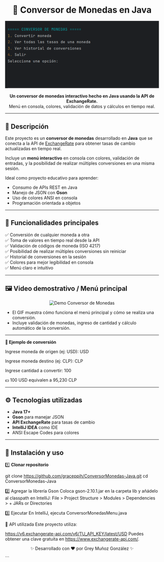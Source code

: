 <h1 align="center">💱 Conversor de Monedas en Java</h1>

<p align="center">
  <img src="assets/democm.gif" alt="Demo Conversor de Monedas" width="700">
</p>


<p align="center">
  <b>Un conversor de monedas interactivo hecho en Java usando la API de ExchangeRate.</b><br>
  Menú en consola, colores, validación de datos y cálculos en tiempo real.
</p>

---

## 📌 Descripción
Este proyecto es un **conversor de monedas** desarrollado en **Java** que se conecta a la API de <a href="https://www.exchangerate-api.com/">ExchangeRate</a> para obtener tasas de cambio actualizadas en tiempo real.

Incluye un **menú interactivo** en consola con colores, validación de entradas, y la posibilidad de realizar múltiples conversiones en una misma sesión.

Ideal como proyecto educativo para aprender:
- Consumo de APIs REST en Java
- Manejo de JSON con **Gson**
- Uso de colores ANSI en consola
- Programación orientada a objetos

---

## 🎯 Funcionalidades principales
✅ Conversión de cualquier moneda a otra  
✅ Toma de valores en tiempo real desde la API  
✅ Validación de códigos de moneda (ISO 4217)  
✅ Posibilidad de realizar múltiples conversiones sin reiniciar  
✅ Historial de conversiones en la sesión  
✅ Colores para mejor legibilidad en consola  
✅ Menú claro e intuitivo


---

## 🖼 Video demostrativo / Menú principal

<p align="center">
  <img src="assets/demo.gif" alt="Demo Conversor de Monedas" width="700">
</p>

- El GIF muestra cómo funciona el menú principal y cómo se realiza una conversión.  
- Incluye validación de monedas, ingreso de cantidad y cálculo automático de la conversión.

---


**📍 Ejemplo de conversión**

Ingrese moneda de origen (ej: USD): USD

Ingrese moneda destino (ej: CLP): CLP

Ingrese cantidad a convertir: 100

💵 100 USD equivalen a 95,230 CLP

---

## ⚙️ Tecnologías utilizadas
- **Java 17+**
- **Gson** para manejar JSON
- **API ExchangeRate** para tasas de cambio
- **IntelliJ IDEA** como IDE
- ANSI Escape Codes para colores

---

## 🚀 Instalación y uso

1️⃣ **Clonar repositorio**

git clone https://github.com/graceppih/ConversorMonedas-Java.git
cd ConversorMonedas-Java

2️⃣ Agregar la librería Gson
Coloca gson-2.10.1.jar en la carpeta lib y añádelo al classpath en IntelliJ:
File > Project Structure > Modules > Dependencies > + JARs or Directories

3️⃣ Ejecutar
En IntelliJ, ejecuta ConversorMonedasMenu.java

📡 API utilizada
Este proyecto utiliza:

https://v6.exchangerate-api.com/v6/TU_API_KEY/latest/USD
Puedes obtener una clave gratuita en https://www.exchangerate-api.com/.


<p align="center"> ✨ Desarrollado con ❤️ por Grey Muñoz González ✨ </p> ```
